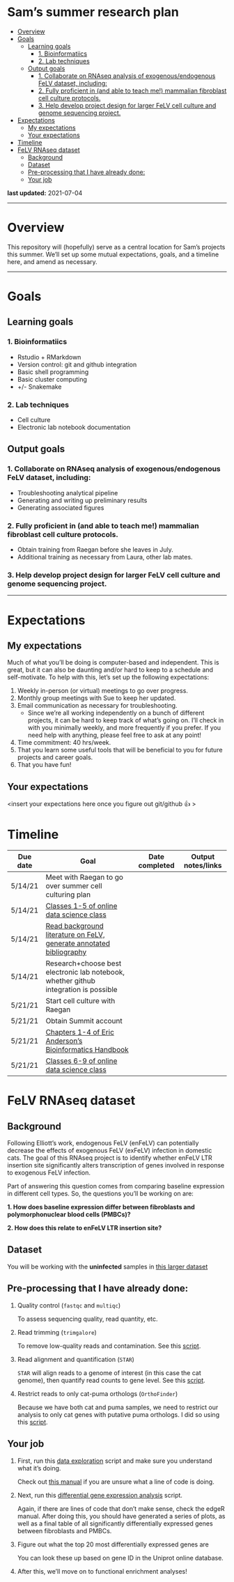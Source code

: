 Sam’s summer research plan
================

  - [Overview](#overview)
  - [Goals](#goals)
      - [Learning goals](#learning-goals)
          - [1. Bioinformatiics](#bioinformatiics)
          - [2. Lab techniques](#lab-techniques)
      - [Output goals](#output-goals)
          - [1. Collaborate on RNAseq analysis of exogenous/endogenous
            FeLV dataset,
            including:](#collaborate-on-rnaseq-analysis-of-exogenousendogenous-felv-dataset-including)
          - [2. Fully proficient in (and able to teach me\!) mammalian
            fibroblast cell culture
            protocols.](#fully-proficient-in-and-able-to-teach-me-mammalian-fibroblast-cell-culture-protocols.)
          - [3. Help develop project design for larger FeLV cell culture
            and genome sequencing
            project.](#help-develop-project-design-for-larger-felv-cell-culture-and-genome-sequencing-project.)
  - [Expectations](#expectations)
      - [My expectations](#my-expectations)
      - [Your expectations](#your-expectations)
  - [Timeline](#timeline)
  - [FeLV RNAseq dataset](#felv-rnaseq-dataset)
      - [Background](#background)
      - [Dataset](#dataset)
      - [Pre-processing that I have already
        done:](#pre-processing-that-i-have-already-done)
      - [Your job](#your-job)

**last updated:** 2021-07-04

-----

# Overview

This repository will (hopefully) serve as a central location for Sam’s
projects this summer. We’ll set up some mutual expectations, goals, and
a timeline here, and amend as necessary.

-----

# Goals

## Learning goals

### 1\. Bioinformatiics

  - Rstudio + RMarkdown
  - Version control: git and github integration
  - Basic shell programming
  - Basic cluster computing
  - \+/- Snakemake

### 2\. Lab techniques

  - Cell culture
  - Electronic lab notebook documentation

## Output goals

### 1\. Collaborate on RNAseq analysis of exogenous/endogenous FeLV dataset, including:

  - Troubleshooting analytical pipeline
  - Generating and writing up preliminary results
  - Generating associated figures

### 2\. Fully proficient in (and able to teach me\!) mammalian fibroblast cell culture protocols.

  - Obtain training from Raegan before she leaves in July.
  - Additional training as necessary from Laura, other lab mates.

### 3\. Help develop project design for larger FeLV cell culture and genome sequencing project.

-----

# Expectations

## My expectations

Much of what you’ll be doing is computer-based and independent. This is
great, but it can also be daunting and/or hard to keep to a schedule and
self-motivate. To help with this, let’s set up the following
expectations:

1.  Weekly in-person (or virtual) meetings to go over progress.
2.  Monthly group meetings with Sue to keep her updated.
3.  Email communication as necessary for troubleshooting.
      - Since we’re all working independently on a bunch of different
        projects, it can be hard to keep track of what’s going on. I’ll
        check in with you minimally weekly, and more frequently if you
        prefer. If you need help with anything, please feel free to ask
        at any point\!
4.  Time commitment: 40 hrs/week.
5.  That you learn some useful tools that will be beneficial to you for
    future projects and career goals.
6.  That you have fun\!

## Your expectations

\<insert your expectations here once you figure out git/github 👍 \>

# Timeline

| Due date | Goal                                                                                                                                                  | Date completed | Output notes/links |
| -------- | ----------------------------------------------------------------------------------------------------------------------------------------------------- | -------------- | ------------------ |
| 5/14/21  | Meet with Raegan to go over summer cell culturing plan                                                                                                |                |                    |
| 5/14/21  | [Classes 1-5 of online data science class](https://nt246.github.io/NTRES6940-data-science/syllabus.html)                                              |                |                    |
| 5/14/21  | [Read background literature on FeLV, generate annotated bibliography](FeLV_references.Rmd)                                                            |                |                    |
| 5/14/21  | Research+choose best electronic lab notebook, whether github integration is possible                                                                  |                |                    |
| 5/21/21  | Start cell culture with Raegan                                                                                                                        |                |                    |
| 5/21/21  | Obtain Summit account                                                                                                                                 |                |                    |
| 5/21/21  | [Chapters 1-4 of Eric Anderson’s Bioinformatics Handbook](https://eriqande.github.io/eca-bioinf-handbook/essential-unixlinux-terminal-knowledge.html) |                |                    |
| 5/21/21  | [Classes 6-9 of online data science class](https://nt246.github.io/NTRES6940-data-science/syllabus.html)                                              |                |                    |

# FeLV RNAseq dataset

## Background

Following Elliott’s work, endogenous FeLV (enFeLV) can potentially
decrease the effects of exogenous FeLV (exFeLV) infection in domestic
cats. The goal of this RNAseq project is to identify whether enFeLV LTR
insertion site significantly alters transcription of genes involved in
response to exogenous FeLV infection.

Part of answering this question comes from comparing baseline expression
in different cell types. So, the questions you’ll be working on are:

**1. How does baseline expression differ between fibroblasts and
polymorphonuclear blood cells (PMBCs)?**

**2. How does this relate to enFeLV LTR insertion site?**

## Dataset

You will be working with the **uninfected** samples in [this larger
dataset](data/felv_metadata.tsv)

## Pre-processing that I have already done:

1.  Quality control (`fastqc` and `multiqc`)
    
    To assess sequencing quality, read quantity, etc.

2.  Read trimming (`trimgalore`)
    
    To remove low-quality reads and contamination. See this
    [script](scripts/trimgalore_test.sh).

3.  Read alignment and quantification (`STAR`)
    
    `STAR` will align reads to a genome of interest (in this case the
    cat genome), then quantify read counts to gene level. See this
    [script](scripts/starquant_test.sh).

4.  Restrict reads to only cat-puma orthologs (`OrthoFinder`)
    
    Because we have both cat and puma samples, we need to restrict our
    analysis to only cat genes with putative puma orthologs. I did so
    using this [script](scripts/orthofinder_test.sh).

## Your job

1.  First, run this [data exploration](scripts/sam_DGE_dataexplore.R)
    script and make sure you understand what it’s doing.
    
    Check out [this
    manual](https://www.bioconductor.org/packages/release/bioc/vignettes/edgeR/inst/doc/edgeRUsersGuide.pdf)
    if you are unsure what a line of code is doing.

2.  Next, run this [differential gene expression
    analysis](scripts/sam_DGE_edgeR.R) script.
    
    Again, if there are lines of code that don’t make sense, check the
    edgeR manual. After doing this, you should have generated a series
    of plots, as well as a final table of all significantly
    differentially expressed genes between fibroblasts and PMBCs.

3.  Figure out what the top 20 most differentially expressed genes are
    
    You can look these up based on gene ID in the Uniprot online
    database.

4.  After this, we’ll move on to functional enrichment analyses\!
